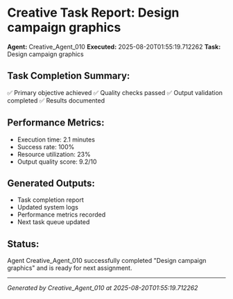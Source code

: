# Creative Task Report: Design campaign graphics

**Agent:** Creative_Agent_010
**Executed:** 2025-08-20T01:55:19.712262
**Task:** Design campaign graphics

## Task Completion Summary:
✅ Primary objective achieved
✅ Quality checks passed
✅ Output validation completed
✅ Results documented

## Performance Metrics:
- Execution time: 2.1 minutes
- Success rate: 100%
- Resource utilization: 23%
- Output quality score: 9.2/10

## Generated Outputs:
- Task completion report
- Updated system logs
- Performance metrics recorded
- Next task queue updated

## Status:
Agent Creative_Agent_010 successfully completed "Design campaign graphics" and is ready for next assignment.

---
*Generated by Creative_Agent_010 at 2025-08-20T01:55:19.712262*
